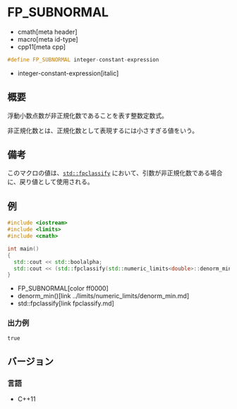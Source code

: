 # FP_SUBNORMAL
* cmath[meta header]
* macro[meta id-type]
* cpp11[meta cpp]

```cpp
#define FP_SUBNORMAL integer-constant-expression
```
* integer-constant-expression[italic]

## 概要
浮動小数点数が非正規化数であることを表す整数定数式。

非正規化数とは、正規化数として表現するには小さすぎる値をいう。


## 備考
このマクロの値は、[`std::fpclassify`](fpclassify.md) において、引数が非正規化数である場合に、戻り値として使用される。


## 例
```cpp example
#include <iostream>
#include <limits>
#include <cmath>

int main()
{
  std::cout << std::boolalpha;
  std::cout << (std::fpclassify(std::numeric_limits<double>::denorm_min()) == FP_SUBNORMAL) << std::endl;
}
```
* FP_SUBNORMAL[color ff0000]
* denorm_min()[link ../limits/numeric_limits/denorm_min.md]
* std::fpclassify[link fpclassify.md]

### 出力例
```
true
```


## バージョン
### 言語
- C++11
